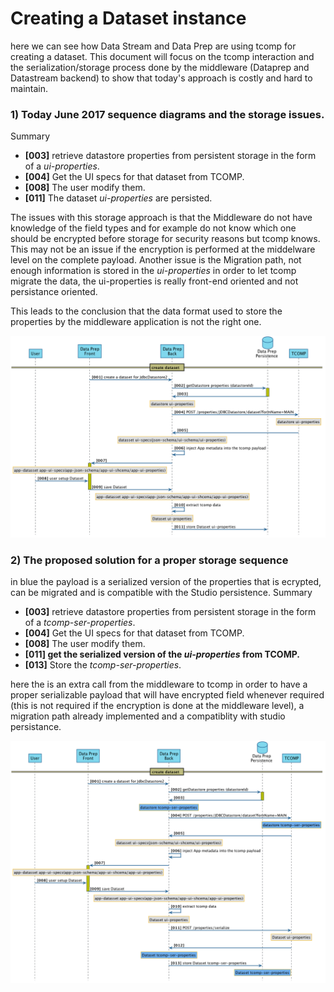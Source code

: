 Creating a Dataset instance
=====================

here we can see how Data Stream and Data Prep are using tcomp for creating a dataset. This document will focus on the tcomp interaction and the serialization/storage process done by the middleware (Dataprep and Datastream backend) to show that today's approach is costly and hard to maintain.

### 1) Today June 2017 sequence diagrams and the storage issues.
Summary
* **[003]** retrieve datastore properties from persistent storage in the form of a *ui-properties*.
* **[004]** Get the UI specs for that dataset from TCOMP. 
* **[008]** The user modify them.
* **[011]** The dataset *ui-properties* are persisted.

The issues with this storage approach is that the Middleware do not have knowledge of the field types and for example do not know which one should be encrypted before storage for security reasons but tcomp knows. This may not be an issue if the encryption is performed at the middelware level on the complete payload.
Another issue is the Migration path, not enough information is stored in the *ui-properties* in order to let tcomp migrate the data, the ui-properties is really front-end oriented and not persistance oriented.

This leads to the conclusion that the data format used to store the properties by the middleware application is not the right one. 
 
![Overwiew UI sequence: Create a Dataset](dataset_create_overwiew_2017_06.png)


### 2) The proposed solution for a proper storage sequence
in  blue the payload is a serialized version of the properties that is ecrypted, can be migrated and is compatible with the Studio persistence.
Summary
* **[003]** retrieve datastore properties from persistent storage in the form of a *tcomp-ser-properties*.
* **[004]** Get the UI specs for that dataset from TCOMP. 
* **[008]** The user modify them.
* **[011] get the serialized version of the *ui-properties* from TCOMP.**
* **[013]** Store the *tcomp-ser-properties*.

here the is an extra call from the middleware to tcomp in order to have a proper serializable payload  that will have encrypted field whenever required (this is not required if the encryption is done at the middleware level), a migration path already implemented and a compatiblity with studio persistance.
 
![proposed UI sequence: Creating a dataset](dataset_create_overwiew_proposed.png)

